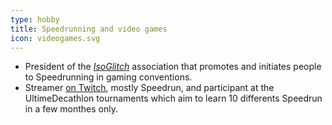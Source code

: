 ```yaml
---
type: hobby
title: Speedrunning and video games
icon: videogames.svg
---
```

* President of the _[IsoGlitch](https://twitter.com/isoglitch)_ association that promotes and initiates people to Speedrunning in gaming conventions.
* Streamer [on Twitch](https://www.twitch.tv/firemann007), mostly Speedrun, and participant at the UltimeDecathlon tournaments which aim to learn 10 differents Speedrun in a few monthes only.